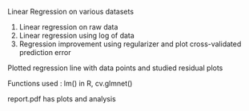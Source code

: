 Linear Regression on various datasets

1) Linear regression on raw data
2) Linear regression using log of data
3) Regression improvement using regularizer and plot cross-validated prediction error

Plotted regression line with data points and studied residual plots

Functions used : lm() in R, cv.glmnet() 

report.pdf has plots and analysis

